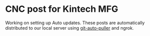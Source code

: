# CNC post for Kintech MFG

Working on setting up Auto updates.
These posts are automatically distributed to our local server using [git-auto-puller](https://github.com/jarrilla/git-auto-puller) and ngrok.
